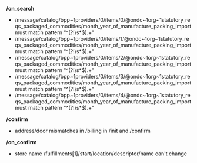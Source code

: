 **/on_search**
- /message/catalog/bpp~1providers/0/items/0/@ondc~1org~1statutory_reqs_packaged_commodities/month_year_of_manufacture_packing_import must match pattern "^(?!\s*$).+"
- /message/catalog/bpp~1providers/0/items/1/@ondc~1org~1statutory_reqs_packaged_commodities/month_year_of_manufacture_packing_import must match pattern "^(?!\s*$).+"
- /message/catalog/bpp~1providers/0/items/2/@ondc~1org~1statutory_reqs_packaged_commodities/month_year_of_manufacture_packing_import must match pattern "^(?!\s*$).+"
- /message/catalog/bpp~1providers/0/items/3/@ondc~1org~1statutory_reqs_packaged_commodities/month_year_of_manufacture_packing_import must match pattern "^(?!\s*$).+"
- /message/catalog/bpp~1providers/0/items/4/@ondc~1org~1statutory_reqs_packaged_commodities/month_year_of_manufacture_packing_import must match pattern "^(?!\s*$).+"

**/confirm**
- address/door mismatches in /billing in /init and /confirm

**/on_confirm**
- store name  /fulfillments[1]/start/location/descriptor/name can't change

